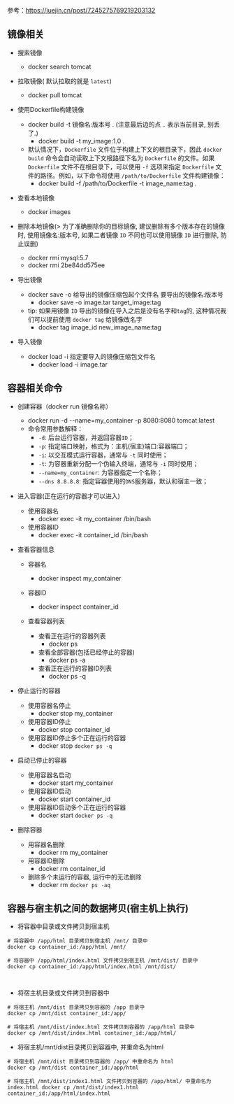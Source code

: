 参考：https://juejin.cn/post/7245275769219203132

##  镜像相关

- 搜索镜像
	- docker search tomcat

- 拉取镜像( 默认拉取的就是 `latest`)
	- docker pull tomcat

- 使用Dockerfile构建镜像
	- docker build -t 镜像名:版本号 . (注意最后边的点 `.` 表示当前目录, 别丢了.)
		- docker build -t my_image:1.0 .
	- 默认情况下，`Dockerfile` 文件位于构建上下文的根目录下，因此 `docker build` 命令会自动读取上下文根路径下名为 `Dockerfile` 的文件。如果 `Dockerfile` 文件不在根目录下，可以使用 `-f` 选项来指定 `Dockerfile` 文件的路径。例如，以下命令将使用 `/path/to/Dockerfile` 文件构建镜像：
		- docker build -f /path/to/Dockerfile -t image_name:tag .

-  查看本地镜像
	- docker images

- 删除本地镜像(> 为了准确删除你的目标镜像, 建议删除有多个版本存在的镜像时, 使用镜像名:版本号, 如果二者镜像 `ID` 不同也可以使用镜像 `ID` 进行删除, 防止误删)
	- docker rmi mysql:5.7
	- docker rmi 2be84dd575ee

- 导出镜像
	- docker save -o 给导出的镜像压缩包起个文件名 要导出的镜像名:版本号
		- docker save -o image.tar target_image:tag
	- tip: 如果用镜像 `ID` 导出的镜像在导入之后是没有名字和`tag`的, 这种情况我们可以提前使用 `docker tag` 给镜像改名字
		- docker tag image_id new_image_name:tag


- 导入镜像
	- docker load -i 指定要导入的镜像压缩包文件名
		- docker load -i image.tar
  

## 容器相关命令

-  创建容器（docker run 镜像名称）
	- docker run -d --name=my_container -p 8080:8080 tomcat:latest
	- 命令常用参数解释：
		- `-d`: 后台运行容器，并返回容器`ID`；
		- `-p`: 指定端口映射，格式为：主机(宿主)端口:容器端口；
		- `-i`: 以交互模式运行容器，通常与 `-t` 同时使用；
		- `-t`: 为容器重新分配一个伪输入终端，通常与 `-i` 同时使用；
		- `--name=my_container`: 为容器指定一个名称；
		- `--dns 8.8.8.8`: 指定容器使用的`DNS`服务器，默认和宿主一致；

- 进入容器(正在运行的容器才可以进入)
	- 使用容器名
		- docker exec -it my_container /bin/bash
	- 使用容器ID
		- docker exec -it container_id /bin/bash

- 查看容器信息
	- 容器名 
		- docker inspect my_container
	- 容器ID 
		- docker inspect container_id


  - 查看容器列表
	  - 查看正在运行的容器列表 
		  - docker ps
	  - 查看全部容器(包括已经停止的容器) 
		  - docker ps -a
	  - 查看正在运行的容器ID列表 
		  - docker ps -q

- 停止运行的容器
	- 使用容器名停止 
		- docker stop my_container
	- 使用容器ID停止 
		- docker stop container_id
	- 使用容器ID停止多个正在运行的容器 
		- docker stop `docker ps -q`

- 启动已停止的容器
	- 使用容器名启动
		- docker start my_container
	- 使用容器ID启动 
		- docker start container_id
	- 使用容器ID启动多个正在运行的容器 
		- docker start `docker ps -q`

- 删除容器
	- 用容器名删除 
		- docker rm my_container
	- 用容器ID删除
		- docker rm container_id 
	- 删除多个未运行的容器, 运行中的无法删除 
		- docker rm `docker ps -aq`


## 容器与宿主机之间的数据拷贝(宿主机上执行)

- 将容器中目录或文件拷贝到宿主机
```
# 将容器中 /app/html 目录拷贝到宿主机 /mnt/ 目录中 
docker cp container_id:/app/html /mnt/ 

# 将容器中 /app/html/index.html 文件拷贝到宿主机 /mnt/dist/ 目录中 
docker cp container_id:/app/html/index.html /mnt/dist/

  
```


- 将宿主机目录或文件拷贝到容器中

```
# 将宿主机 /mnt/dist 目录拷贝到容器的 /app 目录中
docker cp /mnt/dist container_id:/app/

# 将宿主机 /mnt/dist/index.html 文件拷贝到容器的 /app/html 目录中
docker cp /mnt/dist/index.html container_id:/app/html/

```

  
- 将宿主机/mnt/dist目录拷贝到容器中, 并重命名为html
```
# 将宿主机 /mnt/dist 目录拷贝到容器的 /app/ 中重命名为 html 
docker cp /mnt/dist container_id:/app/html 

# 将宿主机 /mnt/dist/index1.html 文件拷贝到容器的 /app/html/ 中重命名为 index.html docker cp /mnt/dist/index1.html container_id:/app/html/index.html

```